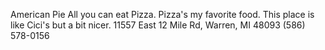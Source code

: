 American Pie
All you can eat Pizza.
Pizza's my favorite food. This place is like Cici's but a bit nicer.
11557 East 12 Mile Rd, Warren, MI 48093
(586) 578-0156